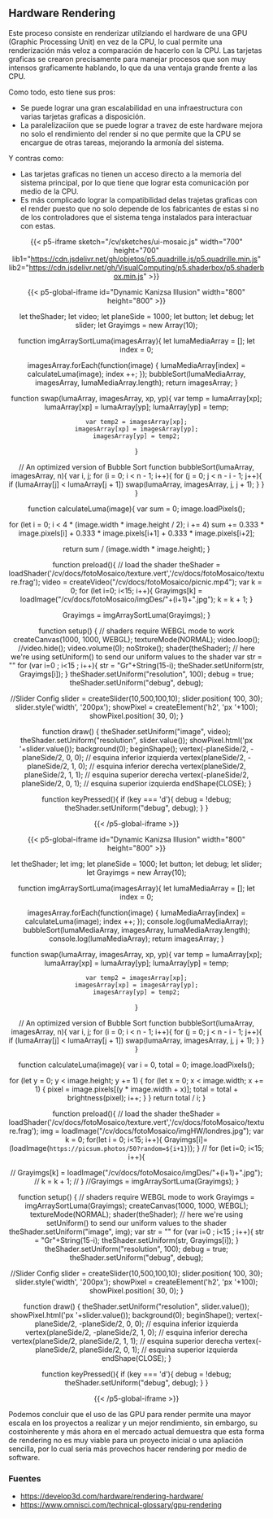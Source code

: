 ## **Hardware Rendering**
Este proceso consiste en renderizar utilziando el hardware de una GPU (Graphic Processing Unit) en vez de la CPU, lo cual permite una renderización más veloz a comparación de hacerlo con la CPU. Las tarjetas graficas se crearon precisamente para manejar procesos que son muy intensos graficamente hablando, lo que da una ventaja grande frente a las CPU.

Como todo, esto tiene sus pros:
- Se puede lograr una gran escalabilidad en una infraestructura con varias tarjetas graficas a disposición.
- La paralelizaciíon que se puede lograr a travez de este hardware mejora no solo el rendimiento del render si no que permite que la CPU se encargue de otras tareas, mejorando la armonía del sistema.

Y contras como:

- Las tarjetas graficas no tienen un acceso directo a la memoria del sistema principal, por lo que tiene que lograr esta comunicación por medio de la CPU. 
- Es más complicado lograr la compatibilidad delas trajetas graficas con el render puesto que no solo depende de los fabricantes de estas si no de los controladores que el sistema tenga instalados para interactuar con estas.

<div align = "center">

{{< p5-iframe sketch="/cv/sketches/ui-mosaic.js" width="700" height="700" lib1="https://cdn.jsdelivr.net/gh/objetos/p5.quadrille.js/p5.quadrille.min.js" lib2="https://cdn.jsdelivr.net/gh/VisualComputing/p5.shaderbox/p5.shaderbox.min.js" >}}

{{< p5-global-iframe id="Dynamic Kanizsa Illusion" width="800" height="800" >}}


let theShader;
let video;
let planeSide = 1000;
let button;
let debug;
let slider;
let Grayimgs = new Array(10);

function imgArraySortLuma(imagesArray){
  let lumaMediaArray = [];
  let index = 0;

  imagesArray.forEach(function(image) {
    lumaMediaArray[index] = calculateLuma(image);
    index ++;
  });
  bubbleSort(lumaMediaArray, imagesArray, lumaMediaArray.length);
  return imagesArray;
}

function swap(lumaArray, imagesArray, xp, yp){
    var temp = lumaArray[xp];
    lumaArray[xp] = lumaArray[yp];
    lumaArray[yp] = temp;

    var temp2 = imagesArray[xp];
    imagesArray[xp] = imagesArray[yp];
    imagesArray[yp] = temp2;
}

// An optimized version of Bubble Sort
function bubbleSort(lumaArray, imagesArray, n){
var i, j;
for (i = 0; i < n - 1; i++){
    for (j = 0; j < n - i - 1; j++){
        if (lumaArray[j] < lumaArray[j + 1])
          swap(lumaArray, imagesArray, j, j + 1);
    }
  }
}

function calculateLuma(image){
  var sum = 0;
  image.loadPixels();

  for (let i = 0; i < 4 * (image.width * image.height / 2); i += 4) 
    sum += 0.333 * image.pixels[i] + 0.333 * image.pixels[i+1] + 0.333 * image.pixels[i+2];
  
  return sum / (image.width * image.height);
}

function preload(){
  // load the shader
  theShader = loadShader('/cv/docs/fotoMosaico/texture.vert','/cv/docs/fotoMosaico/texture.frag');
  video = createVideo("/cv/docs/fotoMosaico/picnic.mp4");
  var k = 0;
  for (let i=0; i<15; i++){
    Grayimgs[k] = loadImage("/cv/docs/fotoMosaico/imgDes/"+(i+1)+".jpg");
    k = k + 1;
  }

  Grayimgs = imgArraySortLuma(Grayimgs);
}

function setup() {
  // shaders require WEBGL mode to work
  createCanvas(1000, 1000, WEBGL);
  textureMode(NORMAL);
  video.loop();
  //video.hide();
  video.volume(0);
  noStroke();
  shader(theShader);
  // here we're using setUniform() to send our uniform values to the shader
  var str = ""
  for (var i=0 ; i<15 ; i++){
    str = "Gr"+String(15-i);
    theShader.setUniform(str, Grayimgs[i]);
  }
  theShader.setUniform("resolution", 100);
  debug = true;
  theShader.setUniform("debug", debug);

  //Slider Config
  slider = createSlider(10,500,100,10);
  slider.position( 100, 30);
  slider.style('width', '200px');
  showPixel = createElement('h2', 'px '+100);
  showPixel.position( 30, 0);
}

function draw() {
  theShader.setUniform("image", video);
  theShader.setUniform("resolution", slider.value());
  showPixel.html('px '+slider.value());
  background(0);
  beginShape();
  vertex(-planeSide/2, -planeSide/2, 0, 0); // esquina inferior izquierda
  vertex(planeSide/2, -planeSide/2, 1, 0); // esquina inferior derecha
  vertex(planeSide/2, planeSide/2, 1, 1); // esquina superior derecha
  vertex(-planeSide/2, planeSide/2, 0, 1); // esquina superior izquierda
  endShape(CLOSE);
}

function keyPressed(){
  if (key === 'd'){
    debug = !debug;
    theShader.setUniform("debug", debug);
  }
}

{{< /p5-global-iframe >}}

</div>

<div align = "center">

{{< p5-global-iframe id="Dynamic Kanizsa Illusion" width="800" height="800" >}}


let theShader;
let img;
let planeSide = 1000;
let button;
let debug;
let slider;
let Grayimgs = new Array(10);

function imgArraySortLuma(imagesArray){
  let lumaMediaArray = [];
  let index = 0;

  imagesArray.forEach(function(image) {
    lumaMediaArray[index] = calculateLuma(image);
    index ++;
  });
  console.log(lumaMediaArray);
  bubbleSort(lumaMediaArray, imagesArray, lumaMediaArray.length);
  console.log(lumaMediaArray);
  return imagesArray;
}

function swap(lumaArray, imagesArray, xp, yp){
    var temp = lumaArray[xp];
    lumaArray[xp] = lumaArray[yp];
    lumaArray[yp] = temp;

    var temp2 = imagesArray[xp];
    imagesArray[xp] = imagesArray[yp];
    imagesArray[yp] = temp2;
}

// An optimized version of Bubble Sort
function bubbleSort(lumaArray, imagesArray, n){
var i, j;
for (i = 0; i < n - 1; i++){
    for (j = 0; j < n - i - 1; j++){
        if (lumaArray[j] < lumaArray[j + 1])
          swap(lumaArray, imagesArray, j, j + 1);
    }
  }
}

function calculateLuma(image){
var i = 0, total = 0;
image.loadPixels();

for (let y = 0; y < image.height; y += 1) {
    for (let x = 0; x < image.width; x += 1) {
      pixel = image.pixels[(y * image.width + x)];
      total = total + brightness(pixel);
      i++;
    }
  }
  return total / i;
}

function preload(){
  // load the shader
  theShader = loadShader('/cv/docs/fotoMosaico/texture.vert','/cv/docs/fotoMosaico/texture.frag');
  img = loadImage("/cv/docs/fotoMosaico/imgHW/londres.jpg");
  var k = 0;
  for(let i = 0; i<15; i++){
    Grayimgs[i]=(loadImage(`https://picsum.photos/50?random=${i+1}`));
  }
 // for (let i=0; i<15; i++){
    
   // Grayimgs[k] = loadImage("/cv/docs/fotoMosaico/imgDes/"+(i+1)+".jpg");
   // k = k + 1;
 // }
  //Grayimgs = imgArraySortLuma(Grayimgs);
}

function setup() {
  // shaders require WEBGL mode to work
  Grayimgs = imgArraySortLuma(Grayimgs);
  createCanvas(1000, 1000, WEBGL);
  textureMode(NORMAL);
  shader(theShader);
  // here we're using setUniform() to send our uniform values to the shader
  theShader.setUniform("image", img);
  var str = ""
  for (var i=0 ; i<15 ; i++){
    str = "Gr"+String(15-i);
    theShader.setUniform(str, Grayimgs[i]);
  }
  theShader.setUniform("resolution", 100);
  debug = true;
  theShader.setUniform("debug", debug);

  //Slider Config
  slider = createSlider(10,500,100,10);
  slider.position( 100, 30);
  slider.style('width', '200px');
  showPixel = createElement('h2', 'px '+100);
  showPixel.position( 30, 0);
}

function draw() {
  theShader.setUniform("resolution", slider.value());
  showPixel.html('px '+slider.value());
  background(0);
  beginShape();
  vertex(-planeSide/2, -planeSide/2, 0, 0); // esquina inferior izquierda
  vertex(planeSide/2, -planeSide/2, 1, 0); // esquina inferior derecha
  vertex(planeSide/2, planeSide/2, 1, 1); // esquina superior derecha
  vertex(-planeSide/2, planeSide/2, 0, 1); // esquina superior izquierda
  endShape(CLOSE);
}

function keyPressed(){
  if (key === 'd'){
    debug = !debug;
    theShader.setUniform("debug", debug);
  }
}

{{< /p5-global-iframe >}}

</div>
Podemos concluir que el uso de las GPU para render permite una mayor escala en los proyectos a realizar y un mejor rendimiento, sin embargo, su costoinherente y más ahora en el mercado actual demuestra que esta forma de rendering no es muy viable para un proyecto inicial o una apliación sencilla, por lo cual seria más provechos hacer rendering por medio de software.

### **Fuentes**

- https://develop3d.com/hardware/rendering-hardware/
- https://www.omnisci.com/technical-glossary/gpu-rendering